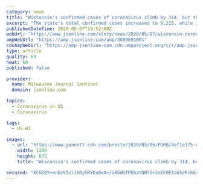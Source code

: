 ```yaml
---
category: news
title: "Wisconsin's confirmed cases of coronavirus climb by 314, but there's good news, too."
excerpt: "The state's total confirmed cases increased to 9,215, while its count of deaths due to COVID-19 climbed by 12, to 374."
publishedDateTime: 2020-05-07T19:52:00Z
webUrl: "https://www.jsonline.com/story/news/2020/05/07/wisconsin-coronavirus-confirmed-cases-up-314-new-testing-record/3089691001/"
ampWebUrl: "https://amp.jsonline.com/amp/3089691001"
cdnAmpWebUrl: "https://amp-jsonline-com.cdn.ampproject.org/c/s/amp.jsonline.com/amp/3089691001"
type: article
quality: 68
heat: 68
published: false

provider:
  name: Milwaukee Journal Sentinel
  domain: jsonline.com

topics:
  - Coronavirus in US
  - Coronavirus

tags:
  - US-WI

images:
  - url: "https://www.gannett-cdn.com/presto/2020/05/06/PGRB/4ef1e175-ee66-4eb7-818c-88a9f92282f6-GPGcovid19testing09298.JPG?auto=webp&crop=3044,1713,x0,y58&format=pjpg&width=1200"
    width: 1200
    height: 675
    title: "Wisconsin's confirmed cases of coronavirus climb by 314, but there's good news, too."

secured: "KCGDQY+enUzVIzlJ6Dy5RYKa0eA+/aBGWbTPEbatNNlS+2oEE0E1oG5dRc6GzlEvtjXM9awvuucx+TRGytDg0XFCD5K4+6AZybdRszSwgGz0lbhJUNa0OS4Xkr2verc35Qna6kSc+vX3wWSFWqJ+Gdmcfr718F1V7A6KuZSyMxaImE4lo3uIBS8RcN7ifn5t8n4nVSOkmYeE0CfY9yOOfYNun9AUaZbnedk3HuQ9CttKpa/90nPa4dq7IS4P0l39SlW62Gev4SaHz6o3LU+n259rw+fXjdiFJdbn14OPg8V7AK4jxRvSQB0KNikQIQrBJWnT4dE6ElqPPuHit26iOI0LANC8Byr1tluhUZR8vaV5NnC+Zy3OoWasXFNh4Tuq0DcFi9iqEsNk26wOH1sotS0AeHh6ps1xNuRvYi/1agg+UgNU6mAScjTDTpxKd+ZgWnAAEz56ew6tR2qsK7uhEbzDo8qXTQfFjpkIM8pK5kQ=;LTZyts+D0A0IOO62wsMGgQ=="
---
```


